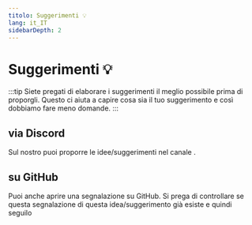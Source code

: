 ```yaml
---
titolo: Suggerimenti 💡
lang: it_IT
sidebarDepth: 2
---
```


# Suggerimenti :bulb:
:::tip
Siete pregati di elaborare i suggerimenti il meglio possibile prima di proporgli. Questo ci aiuta a capire cosa sia il tuo suggerimento e così dobbiamo fare meno domande.
:::

## via Discord
Sul nostro <discord/> puoi proporre le idee/suggerimenti nel canale <discord-channel channel="suggestions"/>.

## su GitHub
Puoi anche aprire una segnalazione su <a :href="$theme.variables.github + '/issues'" target="_blank">GitHub</a>. Si prega di controllare se questa segnalazione di questa idea/suggerimento già esiste e quindi seguilo
